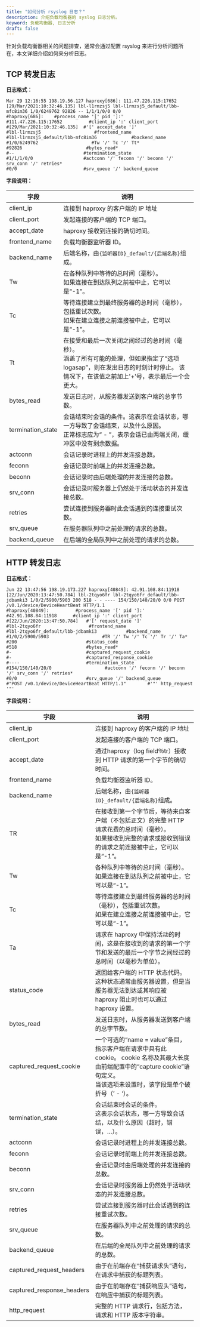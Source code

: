 ```yaml
---
title: "如何分析 rsyslog 日志？"
description: 介绍负载均衡器的 syslog 日志分析。
keyword: 负载均衡器, 日志分析
draft: false
---
```


针对负载均衡器相关的问题排查，通常会通过配置 rsyslog 来进行分析问题所在，本文详细介绍如何来分析日志。

## TCP 转发日志

**日志格式：**

```shell
Mar 29 12:16:55 198.19.56.127 haproxy[686]: 111.47.226.115:17652 [29/Mar/2021:10:32:46.135] lbl-l1rmzsj5 lbl-l1rmzsj5_default/lbb-mfc8im36 1/0/6249762 92826 -- 1/1/1/0/0 0/0  
#haproxy[686]:    #process_name '[' pid ']:'
#111.47.226.115:17652          #client_ip ':' client_port
#[29/Mar/2021:10:32:46.135]  #'[' accept_date ']'
#lbl-l1rmzsj5                    #frontend_name
#lbl-l1rmzsj5_default/lbb-mfc8im36             #backend_name
#1/0/6249762                    #Tw '/' Tc '/' Tt*
#92826                        #bytes_read*
#--                          #termination_state
#1/1/1/0/0                   #actconn '/' feconn '/' beconn '/' srv_conn '/' retries* 
#0/0                         #srv_queue '/' backend_queue
```
**字段说明：**

| 字段              | 说明                                                         |
| ----------------- | ------------------------------------------------------------ |
| client_ip         | 连接到 haproxy 的客户端的 IP 地址                            |
| client_port       | 发起连接的客户端的 TCP 端口。                                |
| accept_date       | haproxy 接收到连接的确切时间。                               |
| frontend_name     | 负载均衡器监听器 ID。                                        |
| backend_name      | 后端名称，由`{监听器ID}_default/{后端名称}`组成。            |
| Tw                | 在各种队列中等待的总时间（毫秒）。 <br/>如果连接在到达队列之前被中止，它可以是“-1”。 |
| Tc                | 等待连接建立到最终服务器的总时间（毫秒），包括重试次数。  <br/>如果在建立连接之前连接被中止，它可以是“-1”。 |
| Tt                | 在接受和最后一次关闭之间经过的总时间（毫秒）。 <br/>涵盖了所有可能的处理，但如果指定了“选项logasap”，则在发出日志的时刻计时停止。 该情况下，在该值之前加上'+'号，表示最后一个会更大。 |
| bytes_read        | 发送日志时，从服务器发送到客户端的总字节数。                 |
| termination_state | 会话结束时会话的条件。这表示在会话状态，哪一方导致了会话结束，以及什么原因。 <br/>正常标志应为“ - ”，表示会话已由两端关闭，缓冲区中没有剩余数据。 |
| actconn           | 会话记录时进程上的并发连接总数。                             |
| feconn            | 会话记录时前端上的并发连接总数。                             |
| beconn            | 会话记录时由后端处理的并发连接的总数。                       |
| srv_conn          | 会话记录时服务器上仍然处于活动状态的并发连接总数。           |
| retries           | 尝试连接到服务器时此会话遇到的连接重试次数。                 |
| srv_queue         | 在服务器队列中之前处理的请求的总数。                         |
| backend_queue     | 在后端的全局队列中之前处理的请求的总数。                     |



## HTTP 转发日志

**日志格式：**

```shell
Jun 22 13:47:56 198.19.173.227 haproxy[40849]: 42.91.108.84:11918 [22/Jun/2020:13:47:50.784] lbl-2tqyo6fr lbl-2tqyo6fr_default/lbb-jdbamki3 1/0/2/5900/5903 200 518 - - ---- 154/150/140/20/0 0/0 POST /v0.1/device/DeviceHeartBeat HTTP/1.1
#haproxy[40849]:          #process_name '[' pid ']:' 
#42.91.108.84:11918      #client_ip ':' client_port
#[22/Jun/2020:13:47:50.784]   #'[' request_date ']'
#lbl-2tqyo6fr                  #frontend_name
#lbl-2tqyo6fr_default/lbb-jdbamki3           #backend_name
#1/0/2/5900/5903                    #TR '/' Tw '/' Tc '/' Tr '/' Ta*
#200                          #status_code
#518                          #bytes_read* 
#-                            #captured_request_cookie
#-                            #captured_response_cookie
#----                         #termination_state 
#154/150/140/20/0                    #actconn '/' feconn '/' beconn '/' srv_conn '/' retries*
#0/0                          #srv_queue '/' backend_queue
#"POST /v0.1/device/DeviceHeartBeat HTTP/1.1"        #'"' http_request '"'
```
**字段说明：**

| 字段                      | 说明                                                         |
| ------------------------- | ------------------------------------------------------------ |
| client_ip                 | 连接到 haproxy 的客户端的 IP 地址                            |
| client_port               | 发起连接的客户端的 TCP 端口。                                |
| accept_date               | 通过haproxy（log field％tr）接收到 HTTP 请求的第一个字节的确切时间。 |
| frontend_name             | 负载均衡器监听器 ID。                                        |
| backend_name              | 后端名称，由`{监听器ID}_default/{后端名称}`组成。            |
| TR                        | 在接收到第一个字节后，等待来自客户端（不包括正文）的完整 HTTP 请求花费的总时间（毫秒）。 <br/> 如果接收到完整的请求或接收到错误的请求之前连接被中止，它可以是“-1”。 |
| Tw                        | 各种队列中等待的总时间（毫秒）。 <br/>如果连接在到达队列之前被中止，它可以是“-1”。 |
| Tc                        | 等待连接建立到最终服务器的总时间（毫秒），包括重试次数。  <br/>如果在建立连接之前连接被中止，它可以是“-1”。 |
| Ta                        | 请求在 haproxy 中保持活动的时间，这是在接收到的请求的第一个字节和发送的最后一个字节之间经过的总时间（以毫秒为单位）。 |
| status_code               | 返回给客户端的 HTTP 状态代码。 <br/>这种状态通常由服务器设置，但是当服务器无法到达或其响应被 haproxy 阻止时也可以通过 haproxy 设置。 |
| bytes_read                | 发送日志时，从服务器发送到客户端的总字节数。                 |
| captured_request_cookie   | 一个可选的“name = value”条目，指示客户端在请求中具有此cookie。 cookie 名称及其最大长度由前端配置中的“capture cookie”语句定义。 <br/>当该选项未设置时，该字段是单个破折号（’ - ‘）。 |
| termination_state         | 会话结束时会话的条件。 <br/>这表示会话状态，哪一方导致会话结，以及什么原因（超时，错误，…）。 |
| actconn                   | 会话记录时进程上的并发连接总数。                             |
| feconn                    | 会话记录时前端上的并发连接总数。                             |
| beconn                    | 会话记录时由后端处理的并发连接的总数。                       |
| srv_conn                  | 会话记录时服务器上仍然处于活动状态的并发连接总数。           |
| retries                   | 尝试连接到服务器时此会话遇到的连接重试次数。                 |
| srv_queue                 | 在服务器队列中之前处理的请求的总数。                         |
| backend_queue             | 在后端的全局队列中之前处理的请求的总数。                     |
| captured_request_headers  | 由于在前端存在“捕获请求头”语句，在请求中捕获的标题列表。     |
| captured_response_headers | 由于在前端存在“捕获响应头”语句，在响应中捕获的标题列表。     |
| http_request              | 完整的 HTTP 请求行，包括方法，请求和 HTTP 版本字符串。       |